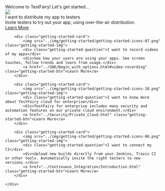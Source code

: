 <div class="getting-started-container">
	<div class="getting-started-card-container w-clearfix">
		<div class="getting-started-title">Welcome to TestFairy! Let's get started...</div>
		<div class="getting-started-card" <a href="../Getting_Started/Distributing_Your_Apps.html"></a>
			<img src="../img/getting-started/2-fold-icons-01-05.png" class="getting-started-img">
			<div class="getting-started-question">I want to distribute my app to testers</div>
			<div>Invite testers to try out your app, using over-the-air distribution.</div>
			<a href="../Getting_Started/Distributing_Your_Apps.html" class="getting-started-btn">Learn More</a>
		</div>

<!--
		<div class="getting-started-card">
			<img src="../img/getting-started/getting-started-icons-08.png" class="getting-started-img">
			<div class="getting-started-question">I want to set up a bug system</div>
			<div>Automatically add crashes and feedbacks to your JIRA and other issue management software.</div>
			<a href="#" class="getting-started-btn">Learn More</a>
		</div>
-->

		<div class="getting-started-card">
			<img src="../img/getting-started/getting-started-icons-07.png" class="getting-started-img">
			<div class="getting-started-question">I want to record videos of my apps</div>
			<div>See how your users are using your apps. See screen touches, follow trends and learn from usage.</div>
			<a href="../SDK/Begin_with_options.html#video-recording" class="getting-started-btn">Learn More</a>
		</div>

		<div class="getting-started-card">
			<img src="../img/getting-started/getting-started-icons-10.png" class="getting-started-img">
			<div class="getting-started-question">I want to know more about TestFairy cloud for enterprise</div>
			<div>TestFairy for enterprise includes many security and automation features on our private cloud environment.</div>
			<a href="../Security/Private_Cloud.html" class="getting-started-btn">Learn More</a>
		</div>

		<div class="getting-started-card">
			<img src="../img/getting-started/getting-started-icons-06.png" class="getting-started-img">
			<div class="getting-started-question">I want to connect my CI</div>
			<div>Upload new builds directly from your Jenkins, Travis CI or other tools. Automatically invite the right testers to new versions.</div>
			<a href="../Continuous_Integration/Introduction.html" class="getting-started-btn">Learn More</a>
		</div>

<!--
		<div class="getting-started-card">
			<img src="../img/getting-started/getting-started-icons-09.png" class="getting-started-img">
			<div class="getting-started-question">Learn about the TestFairy SDK's advanced features</div>
			<div>Identify users, connect webhooks, hide sensitive views and much more.</div>
			<a href="#" class="getting-started-btn">Learn More</a>
		</div>
-->

	</div>
</div>

<style>.page-header, .suggest-edit-container, .was-doc-helpful {display: none !important;}</style>
<script src="https://ajax.googleapis.com/ajax/libs/webfont/1.4.7/webfont.js" type="text/javascript"></script>
<script type="text/javascript">WebFont.load({  google: {    families: ["Inconsolata:400,700","Lato:100,100italic,300,300italic,400,400italic,700,700italic,900,900italic","Roboto:100,100italic,300,300italic,regular,italic,500,500italic,700,700italic,900","Playfair Display:regular,italic","Roboto Slab:regular,700"]  }});</script>
